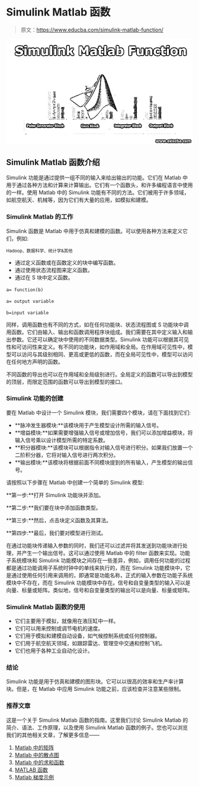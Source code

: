 # Simulink Matlab 函数

> 原文：<https://www.educba.com/simulink-matlab-function/>

![Simulink Matlab Function](img/7dd51b8e737a04a656edfa17346abe66.png)



## Simulink Matlab 函数介绍

Simulink 功能是通过提供一组不同的输入来给出输出的功能。它们在 Matlab 中用于通过各种方法和计算来计算输出。它们有一个函数头，和许多编程语言中使用的一样。使用 Matlab 中的 Simulink 功能有不同的方法。它们被用于许多领域，如航空航天、机械等，因为它们有大量的应用，如模拟和建模。

### Simulink Matlab 的工作

Simulink 函数是 Matlab 中用于仿真和建模的函数。可以使用各种方法来定义它们，例如:

<small>Hadoop、数据科学、统计学&其他</small>

*   通过定义函数或在函数定义的块中编写函数。
*   通过使用状态流程图来定义函数。
*   通过在 S 块中定义函数。

`a= function(b)`

`a= output variable`

`b=input variable`

同样，调用函数也有不同的方式，如在任何功能块、状态流程图或 S 功能块中调用函数。它们由输入、输出和函数调用程序块组成。我们需要在其中定义输入和输出参数。它还可以确定块中使用的不同数据类型。Simulink 功能可以根据其可见性和可访问性来定义。有不同的功能块，如作用域和全局。在作用域可见性中，模型可以访问与其级别相同、更高或更低的函数，而在全局可见性中，模型可以访问在任何地方声明的函数。

不同函数的导出也可以在作用域和全局级别进行。全局定义的函数可以导出到模型的顶层，而限定范围的函数可以导出到模型的接口。

### Simulink 功能的创建

要在 Matlab 中设计一个 Simulink 模块，我们需要四个模块，请在下面找到它们:

*   **脉冲发生器模块:**该模块用于产生模型设计所需的输入信号。
*   **增益模块:**如果需要增强输入信号或增加信号，我们可以添加增益模块，将输入信号乘以设计模型所需的特定系数。
*   **积分器模块:**该模块可以根据指令对输入信号进行积分。如果我们放置一个二阶积分器，它将对输入信号进行两次积分。
*   **输出模块:**该模块将根据前面不同模块提到的所有输入，产生模型的输出信号。

请按照以下步骤在 Matlab 中创建一个简单的 Simulink 模型:

**第一步:**打开 Simulink 功能块并添加。

**第二步:**我们要在块中添加函数类型。

**第三步:**然后，点击块定义函数及其算法。

**第四步:**最后，我们要对模型进行测试。

在通过功能块传递输入参数的同时，我们还可以过滤并将其发送到功能块进行处理，并产生一个输出信号。这可以通过使用 Matlab 中的 filter 函数来实现。功能子系统模块和 Simulink 功能模块之间存在一些差异，例如，调用任何功能的过程都是通过功能调用子系统时钟中的单线来执行的，而在 Simulink 功能模块中，它是通过使用任何引用来调用的，即通常是功能名称，正式的输入参数在功能子系统模块中不存在，而在 Simulink 功能模块中存在。信号和自变量类型的输入可以是向量、标量或矩阵。类似地，信号和自变量类型的输出可以是向量、标量或矩阵。

### Simulink Matlab 函数的使用

*   它们主要用于模拟，就像用在液压缸中一样。
*   它们可以用来控制或调节电机的速度。
*   它们用于模拟和建模自动设备，如气候控制系统或任何控制器。
*   它们用于航空航天领域，如跟踪雷达、管理空中交通和控制飞机。
*   它们也用于各种工业自动化设计。

### 结论

Simulink 功能是用于仿真和建模的图形块。它可以以很高的效率和生产率计算块。但是，在 Matlab 中应用 Simulink 功能之前，应该检查并注意某些限制。

### 推荐文章

这是一个关于 Simulink Matlab 函数的指南。这里我们讨论 Simulink Matlab 的简介、语法、工作原理，以及使用 Simulink Matlab 函数的例子。您也可以浏览我们的其他相关文章，了解更多信息——

1.  [Matlab 中的矩阵](https://www.educba.com/matrix-in-matlab/)
2.  [Matlab 中的散点图](https://www.educba.com/scatter-plots-in-matlab/)
3.  [Matlab 中的求和函数](https://www.educba.com/sum-function-in-matlab/)
4.  [MATLAB 函数](https://www.educba.com/matlab-functions/)
5.  [Matlab 梯度示例](https://www.educba.com/matlab-gradient/)





